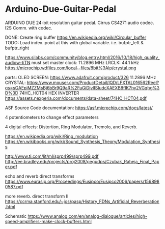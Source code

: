 # Arduino-Due-Guitar-Pedal

ARDUINO DUE 24-bit resolution guitar pedal.
Cirrus CS4271 audio codec. 
I2S Comm. with codec.

DONE: Create ring buffer
https://en.wikipedia.org/wiki/Circular_buffer
TODO: Load index. point at this with global variable. i.e. bufptr_left & bufptr_right

https://www.silabs.com/community/blog.entry.html/2016/10/18/high_quality_audiow-tiTN
must set master clock: 11.2896 MHz    LRCLK: 44.1 kHz
https://microchip.wdfiles.com/local--files/8bit%3Alp/crystal.png

parts: OLED SCREEN: https://www.adafruit.com/product/326
       11.2896 MHz CRYSTAL: https://www.mouser.com/ProductDetail/IQD/LFXTAL016562Reel?qs=sGAEpiMZZMsBj6bBr9Q9aR%2FuGiDjvlISludcXAEXB8flK7hy2VGqhg%3D%3D 
       74HC_HCT04 HEX INVERTER https://assets.nexperia.com/documents/data-sheet/74HC_HCT04.pdf

ASF Source Code documentation: https://asf.microchip.com/docs/latest/

4 potentiometers to change effect parameters

4 digital effects: Distortion, Ring Modulator, Tremolo, and Reverb.


https://en.wikipedia.org/wiki/Ring_modulation
https://en.wikibooks.org/wiki/Sound_Synthesis_Theory/Modulation_Synthesis

http://www.ti.com/lit/ml/sprp499/sprp499.pdf
http://ee.bradley.edu/projects/proj2008/gegudps/Czubak_Raheja_Final_Paper.pdf

echo and reverb direct transforms
https://www.eurasip.org/Proceedings/Eusipco/Eusipco2006/papers/1568980587.pdf

more reverb. direct transform II
https://ccrma.stanford.edu/~jos/pasp/History_FDNs_Artificial_Reverberation.html

Schematic
https://www.analog.com/en/analog-dialogue/articles/high-speed-amplifiers-make-clock-buffers.html



